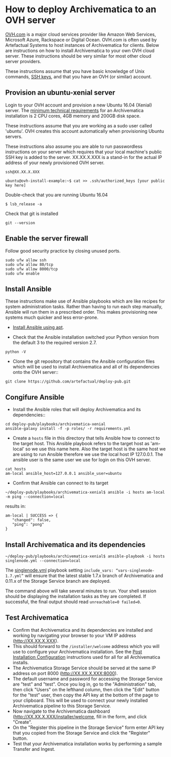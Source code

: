 # How to deploy Archivematica to an OVH server

[OVH.com](https://ovh.com) is a major cloud services provider like Amazon Web Services, Microsoft Azure, Rackspace or Digital Ocean.
OVH.com is often used by Artefactual Systems to host instances of Archivematica for clients. Below are instructions on how to install
Archivematica to your own OVH cloud server. These instructions should be very similar for most other cloud server providers.

These instructions assume that you have basic knowledge of Unix commands, [SSH keys](https://help.ubuntu.com/community/SSH/OpenSSH/Keys), and that you have an OVH (or similar) account.

## Provision an ubuntu-xenial server
Login to your OVH account and provision a new Ubuntu 16.04 (Xenial) server. The [minimum technical requirements](https://www.archivematica.org/en/docs/archivematica-1.7/admin-manual/installation-setup/installation/installation/#tech-requirements)
for an Archivematica installation is 2 CPU cores, 4GB memory and 200GB disk space.

These instructions assume that you are working as a sudo user called 'ubuntu'. OVH creates this account automatically when provisioning
Ubuntu servers.

These instructions also assume you are able to run passwordless instructions on your server which requires that your local
machine's public SSH key is added to the server. XX.XX.X.XXX is a stand-in for the actual IP address of your newly provisioned OVH server.

```ssh@XX.XX.X.XXX```

```ubuntu@ovh-install-example:~$ cat >> .ssh/authorized_keys [your public key here] ```

Double-check that you are running Ubuntu 16.04

```$ lsb_release -a```

Check that git is installed

```git --version```

## Enable the server firewall
Follow good security practice by closing unused ports.

```
sudo ufw allow ssh
sudo ufw allow 80/tcp
sudo ufw allow 8000/tcp
sudo ufw enable
```

## Install Ansible
These instructions make use of Ansible playbooks which are like recipes for system administration tasks. Rather than having to run each
step manually, Ansible will run them in a prescribed order. This makes provisioning new systems much quicker and less error-prone.

* [Install Ansible using apt](https://docs.ansible.com/ansible/latest/installation_guide/intro_installation.html#latest-releases-via-apt-ubuntu).

* Check that the Ansible installation switched your Python version from the default 3 to the required version 2.7.

```python -V```

* Clone the git repository that contains the Ansible configuration files which will be used to install Archivematica and all of its
dependencies onto the OVH server::
```
git clone https://github.com/artefactual/deploy-pub.git
```

## Congifure Ansible
* Install the Ansible roles that will deploy Archivematica and its dependencies::
```
cd deploy-pub/playbooks/archivematica-xenial
ansible-galaxy install -f -p roles/ -r requirements.yml
```
*  Create a ```hosts``` file in this directory that tells Ansible how to connect to the target host. This Ansible playbook refers to the target host as 'am-local' so we use this name here. Also the target host is the same host we are using to run Ansible therefore we use the local host IP 127.0.0.1. The ansible user is the same user we use for login on this OVH server.

 ```
 cat hosts
 am-local ansible_host=127.0.0.1 ansible_user=ubuntu
 ```

 * Confirm that Ansible can connect to its target

 ```
 ~/deploy-pub/playbooks/archivematica-xenial$ ansible -i hosts am-local -m ping --connection=local
 ```
 results in:
 ```
am-local | SUCCESS => {
    "changed": false,
    "ping": "pong"
}
```

## Install Archivematica and its dependencies
```
~/deploy-pub/playbooks/archivematica-xenial$ ansible-playbook -i hosts singlenode.yml --connection=local
```

The [singlenode.yml](https://github.com/artefactual/deploy-pub/blob/dev/ovh-install-example/playbooks/archivematica-xenial/singlenode.yml) playbook setting ```include_vars: “vars-singlenode-1.7.yml”``` will ensure that the latest stable 1.7.x
branch of Archivematica and 0.11.x of the Storage Service branch are deployed.

The command above will take several minutes to run. Your shell session should be displaying the installation tasks as they are completed. If successful, the final output should read ```unreachable=0 failed=0```.

## Test Archivematica

* Confirm that Archivematica and its dependencies are installed and working by navigating your browser to your VM IP address (http://XX.XX.X.XXX).
* This should forward to the ```/installer/welcome``` address which you will use to configure your Archivematica installation. See the [Post Installation Configuration](https://www.archivematica.org/en/docs/archivematica-1.7/admin-manual/installation-setup/installation/install-ansible/#ansible-post-install-config) instructions used for all for all Archivematica installs.
* The Archivematica Storage Service should be served at the same IP address on port 8000 (http://XX.XX.X.XXX:8000).
* The default username and password for accessing the Storage Service are "test" and "test". Once you log in, go to the "Administration" tab, then click "Users" on the lefthand column, then click the "Edit" button for the "test" user, then copy the API key at the bottom of the page to your clipboard. This will be used to connect your newly installed Archivematica pipeline to this Storage Service.
* Now navigate to the Archivematica dashboard (http://XX.XX.X.XXX/installer/welcome, fill in the form, and click "Create".
* On the "Register this pipeline in the Storage Service" form enter API key that you copied from the Storage Service and click the "Register" button.
* Test that your Archivematica installation works by performing a sample Transfer and Ingest.
